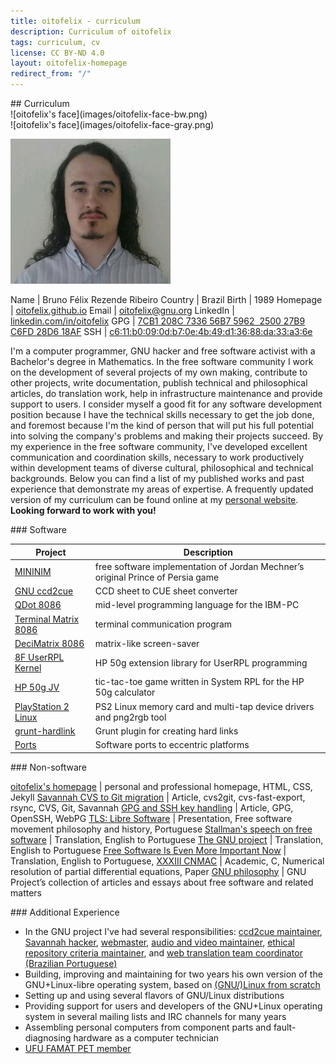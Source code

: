 ```yaml
---
title: oitofelix - curriculum
description: Curriculum of oitofelix
tags: curriculum, cv
license: CC BY-ND 4.0
layout: oitofelix-homepage
redirect_from: "/"
---
```

<div id="curriculum" markdown="1">
## Curriculum

<div id="face-bw" markdown="1">
![oitofelix's face](images/oitofelix-face-bw.png)
</div>

<div id="face-gray" markdown="1">
![oitofelix's face](images/oitofelix-face-gray.png)
</div>

![oitofelix's face](images/oitofelix-face.jpg)


<div id="identity" markdown="1">

Name     | Bruno Félix Rezende Ribeiro
Country  | Brazil
Birth    | 1989
Homepage | [oitofelix.github.io](http://oitofelix.github.io/)
Email    | [oitofelix@gnu.org](mailto:oitofelix@gnu.org)
LinkedIn | [linkedin.com/in/oitofelix](http://www.linkedin.com/in/oitofelix)
GPG      | [7CB1 208C 7336 56B7 5962  2500 27B9 C6FD 28D6 18AF](/oitofelix.gpg)
SSH      | [c6:11:b0:09:0d:b7:0e:4b:49:d1:36:88:da:33:a3:6e](/oitofelix.ssh)

</div>

I'm a computer programmer, GNU hacker and free software activist with
a Bachelor's degree in Mathematics.  In the free software community I
work on the development of several projects of my own making,
contribute to other projects, write documentation, publish technical
and philosophical articles, do translation work, help in
infrastructure maintenance and provide support to users.  I consider
myself a good fit for any software development position because I have
the technical skills necessary to get the job done, and foremost
because I'm the kind of person that will put his full potential into
solving the company's problems and making their projects succeed. By
my experience in the free software community, I've developed excellent
communication and coordination skills, necessary to work productively
within development teams of diverse cultural, philosophical and
technical backgrounds.  Below you can find a list of my published
works and past experience that demonstrate my areas of expertise.  A
frequently updated version of my curriculum can be found online at my
[personal website](http://oitofelix.github.io/curriculum.html).
**Looking forward to work with you!**


<!-- Software -->
<div class="no-break" markdown="1">
### Software

Project | Description
--------|--------
[MININIM](mininim/) | free software implementation of Jordan Mechner’s original Prince of Persia game
[GNU ccd2cue](http://www.gnu.org/software/ccd2cue/) | CCD sheet to CUE sheet converter
[QDot 8086](qdot-8086/) | mid-level programming language for the IBM-PC
[Terminal Matrix 8086](terminal-matrix-8086/) | terminal communication program
[DeciMatrix 8086](decimatrix-8086/) | matrix-like screen-saver
[8F UserRPL Kernel](8f-userrpl-kernel/) | HP 50g extension library for UserRPL programming
[HP 50g JV](http://www.hpcalc.org/details.php?id=7171) | tic-tac-toe game written in System RPL for the HP 50g calculator
[PlayStation 2 Linux](ps2-linux/) | PS2 Linux memory card and multi-tap device drivers and png2rgb tool
[grunt-hardlink](http://www.npmjs.com/package/grunt-hardlink) | Grunt plugin for creating hard links
[Ports](ports/) | Software ports to eccentric platforms

<!-- [MerpC](merpc/) | Cordova-based thin client for systems serving databases through web services -->

</div>


<!-- Non-software -->
<div class="no-break" markdown="1">
### Non-software

[oitofelix's homepage](/) | personal and professional homepage, HTML, CSS, Jekyll
[Savannah CVS to Git migration](article-savannah-cvs-to-git-migration/) | Article, cvs2git, cvs-fast-export, rsync, CVS, Git, Savannah
[GPG and SSH key handling](article-gpg-and-ssh-key-handling/) | Article, GPG, OpenSSH, WebPG
[TLS: Libre Software](presentation-tls-libre-software/) | Presentation, Free software movement philosophy and history, Portuguese
[Stallman's speech on free software](translation-stallman-speech-on-free-software) | Translation, English to Portuguese
[The GNU project](http://www.gnu.org/gnu/thegnuproject.pt-br.html) | Translation, English to Portuguese
[Free Software Is Even More Important Now](http://www.gnu.org/philosophy/free-software-even-more-important.pt-br.html) | Translation, English to Portuguese,
[XXXIII CNMAC](http://www.sbmac.org.br/eventos/cnmac/xxxiii_cnmac/pdf/481.pdf) | Academic, C, Numerical resolution of partial differential equations, Paper
[GNU philosophy](gnu-philosophy/) | GNU Project’s collection of articles and essays about free software and related matters

</div>


<!-- Additional Experience -->
<div class="no-break" markdown="1">
### Additional Experience

- In the GNU project I've had several responsibilities:
[ccd2cue maintainer](http://www.gnu.org/software/ccd2cue/),
[Savannah hacker](https://savannah.gnu.org/project/memberlist.php?group=administration),
[webmaster](http://www.gnu.org/people/webmeisters.html#oitofelix),
[audio and video maintainer](http://audio-video.gnu.org/),
[ethical repository criteria maintainer](http://www.gnu.org/software/repo-criteria.html#oitofelix),
and
[web translation team coordinator (Brazilian Portuguese)](http://www.gnu.org/server/standards/translations/pt-br/updates.html#table-contrib-ranking)
- Building, improving and maintaining for two years his own version of
  the GNU+Linux-libre operating system, based on
  [(GNU/)Linux from scratch](http://www.linuxfromscratch.org/)
- Setting up and using several flavors of GNU/Linux distributions
- Providing support for users and developers of the GNU+Linux
  operating system in several mailing lists and IRC channels for many
  years
- Assembling personal computers from component parts and
  fault-diagnosing hardware as a computer technician
- [UFU FAMAT PET member](http://www.portal.famat.ufu.br/node/274)

</div>


</div>
